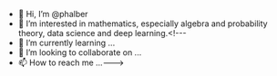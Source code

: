 - 👋 Hi, I’m @phalber
- 👀 I’m interested in mathematics, especially algebra and probability theory, data science and deep learning.<!---
- 🌱 I’m currently learning ...
- 💞️ I’m looking to collaborate on ...
- 📫 How to reach me ...--->

<!---
phalber/phalber is a ✨ special ✨ repository because its `README.md` (this file) appears on your GitHub profile.
You can click the Preview link to take a look at your changes.
--->
